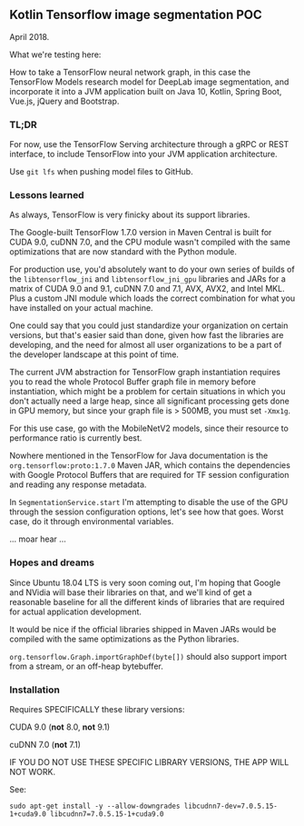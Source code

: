 ## Kotlin Tensorflow image segmentation POC

April 2018.

What we're testing here:

How to take a TensorFlow neural network graph, in this case the TensorFlow Models research
model for DeepLab image segmentation, and incorporate it into a JVM application built on 
Java 10, Kotlin, Spring Boot, Vue.js, jQuery and Bootstrap.

### TL;DR

For now, use the TensorFlow Serving architecture through a gRPC or REST interface, 
to include TensorFlow into your JVM application architecture.

Use `git lfs` when pushing model files to GitHub.

### Lessons learned

As always, TensorFlow is very finicky about its support libraries.

The Google-built TensorFlow 1.7.0 version in Maven Central is built for CUDA 9.0, cuDNN 7.0,
and the CPU module wasn't compiled with the same optimizations that are now standard with the
Python module.

For production use, you'd absolutely want to do your own series of builds of the 
`libtensorflow_jni` and `libtensorflow_jni_gpu` libraries and JARs for a matrix of 
CUDA 9.0 and 9.1, cuDNN 7.0 and 7.1, AVX, AVX2, and Intel MKL. Plus a custom JNI module 
which loads the correct combination for what you have installed on your actual machine.

One could say that you could just standardize your organization on certain versions, but that's
easier said than done, given how fast the libraries are developing, and the need for almost all
user organizations to be a part of the developer landscape at this point of time.

The current JVM abstraction for TensorFlow graph instantiation requires you to read the whole
Protocol Buffer graph file in memory before instantiation, which might be a problem for certain
situations in which you don't actually need a large heap, since all significant processing gets
done in GPU memory, but since your graph file is > 500MB, you must set `-Xmx1g`.

For this use case, go with the MobileNetV2 models, since their resource to performance ratio
is currently best. 

Nowhere mentioned in the TensorFlow for Java documentation is the `org.tensorflow:proto:1.7.0` 
Maven JAR, which contains the dependencies with Google Protocol Buffers that are required for
TF session configuration and reading any response metadata.

In `SegmentationService.start` I'm attempting to disable the use of the GPU through the session
configuration options, let's see how that goes. Worst case, do it through environmental variables.

... moar hear ...

### Hopes and dreams

Since Ubuntu 18.04 LTS is very soon coming out, I'm hoping that Google and NVidia will base their
libraries on that, and we'll kind of get a reasonable baseline for all the different kinds of
libraries that are required for actual application development.

It would be nice if the official libraries shipped in Maven JARs would be compiled with the same
optimizations as the Python libraries.

`org.tensorflow.Graph.importGraphDef(byte[])` should also support import from a stream, or an
off-heap bytebuffer.

### Installation

Requires SPECIFICALLY these library versions:

CUDA 9.0 (**not** 8.0, **not** 9.1)

cuDNN 7.0 (**not** 7.1)

IF YOU DO NOT USE THESE SPECIFIC LIBRARY VERSIONS, THE APP WILL NOT WORK.

See:

```
sudo apt-get install -y --allow-downgrades libcudnn7-dev=7.0.5.15-1+cuda9.0 libcudnn7=7.0.5.15-1+cuda9.0
```